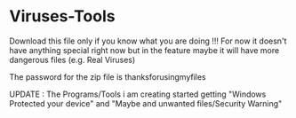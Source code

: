 # Viruses-Tools
Download this file only if you know what you are doing !!!
For now it doesn't have anything special right now but in the feature maybe it will have more dangerous files (e.g. Real Viruses)

The password for the zip file is thanksforusingmyfiles

UPDATE : The Programs/Tools i am creating started getting "Windows Protected your device" and "Maybe and unwanted files/Security Warning"
